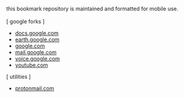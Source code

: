 this bookmark repository is maintained and formatted for mobile use.<br><br>
[ google forks ]
+ [docs.google.com](http://docs.google.com)
+ [earth.google.com](http://earth.google.com/web)
+ [google.com](http://www.google.com)
+ [mail.google.com](http://mail.google.com)
+ [voice.google.com](http://voice.google.com)
+ [youtube.com](http://www.youtube.com)

[ utilities ]
+ [protonmail.com](http://www.protonmail.com)
